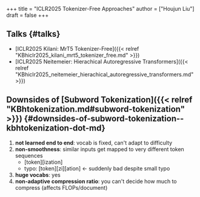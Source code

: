 +++
title = "ICLR2025 Tokenizer-Free Approaches"
author = ["Houjun Liu"]
draft = false
+++

## Talks {#talks}

-   [ICLR2025 Kilani: MrT5 Tokenizer-Free]({{< relref "KBhiclr2025_kilani_mrt5_tokenizer_free.md" >}})
-   [ICLR2025 Neitemeier: Hierachical Autoregressive Transformers]({{< relref "KBhiclr2025_neitemeier_hierachical_autoregressive_transformers.md" >}})


## Downsides of [Subword Tokenization]({{< relref "KBhtokenization.md#subword-tokenization" >}}) {#downsides-of-subword-tokenization--kbhtokenization-dot-md}

1.  **not learned end to end**: vocab is fixed, can't adapt to difficulty
2.  **non-smoothness**: similar inputs get mapped to very different token sequences
    -   [token][ization]
    -   typo: [token][zi][ation] &lt;- suddenly bad despite small typo
3.  **huge vocabs**: yes
4.  **non-adaptive compression ratio**: you can't decide how much to compress (affects FLOPs/document)
